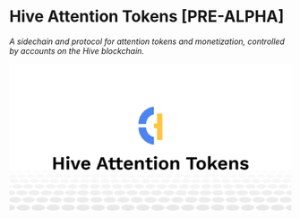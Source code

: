 # Hive Attention Tokens [PRE-ALPHA]

*A sidechain and protocol for attention tokens and monetization, controlled by accounts on the Hive blockchain.*

![HAT Logo](./logo.png)